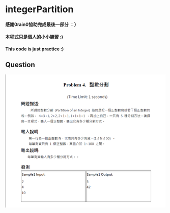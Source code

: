 # integerPartition
#### 感謝0rain0協助完成最後一部分 ：）
#### 本程式只是個人的小小練習 :)
#### This code is just practice :)
## Question
![reference link](https://github.com/UnreaLin01/integerPartition/blob/main/2021-11-21%20024911.png?raw=true)
